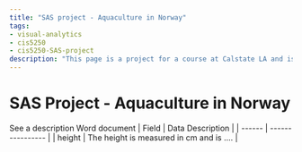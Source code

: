 ```yaml
---
title: "SAS project - Aquaculture in Norway"
tags:
- visual-analytics 
- cis5250 
- cis5250-SAS-project
description: "This page is a project for a course at Calstate LA and is beeing deliverd. Therfore, I write this in Word and copy it into Obsidian. "
---
```

# SAS Project - Aquaculture in Norway
See a description Word document
| Field  | Data Description |
| ------ | ---------------- |
| height | The height is measured in cm and is ….                 |

